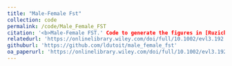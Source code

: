 ```yaml
---
title: "Male-Female Fst"
collection: code
permalink: /code/Male_Female_FST
citation: '<b>Male-Female FST.' Code to generate the figures in [Ruzicka et al. 2020, *Evolution Letters*](https://onlinelibrary.wiley.com/doi/full/10.1002/evl3.192). This repositiory contains useful code for generating male-female F<sub>ST</sub></b> from allele frequencies and it's expected distribution'
relatedurl: 'https://onlinelibrary.wiley.com/doi/full/10.1002/evl3.192'
githuburl: 'https://github.com/ldutoit/male_female_fst'
oa_paperurl: 'https://onlinelibrary.wiley.com/doi/full/10.1002/evl3.192/'
---
```

